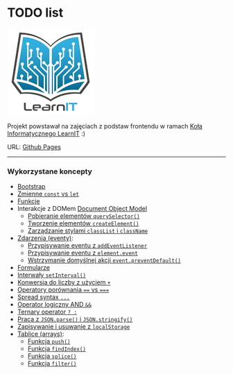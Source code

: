 # TODO list

![](./images/logo_lit.jpg)

Projekt powstawał na zajęciach z podstaw frontendu w ramach [Koła Informatycznego LearnIT](https://learnit.how/) :)

URL: [Github Pages](https://asenataluczak.github.io/LIT-To-Do-List/)

---

### Wykorzystane koncepty

- [Bootstrap](https://getbootstrap.com/docs/5.0/getting-started/introduction/)
- [Zmienne `const` vs `let`](http://kursjs.pl/kurs/super-podstawy/zmienne#zasieg-zmiennych)
- [Funkcje](http://kursjs.pl/kurs/super-podstawy/funkcje)
- Interakcje z DOMem [Document Object Model](http://kursjs.pl/kurs/dom/dom)
  - [Pobieranie elementów `querySelector()`](http://kursjs.pl/kurs/dom/dom#querySelector)
  - [Tworzenie elementów `createElement()`](http://kursjs.pl/kurs/dom/dom-tworzenie-i-usuwanie)
  - [Zarządzanie stylami `classList` i `className`](http://kursjs.pl/kurs/dom/style#classList)
- [Zdarzenia (eventy)](https://kursjs.pl/kurs/events/events):
  - [Przypisywanie eventu z `addEventListener`](http://kursjs.pl/kurs/events/events#addEventListener)
  - [Przypisywanie eventu z `element.event`](http://kursjs.pl/kurs/events/events#inline)
  - [Wstrzymanie domyślnej akcji `event.preventDefault()`](http://kursjs.pl/kurs/events/events#preventDefault)
- [Formularze](http://kursjs.pl/kurs/formularze/formularze)
- [Interwały `setInterval()`](http://kursjs.pl/kurs/intervals/intervals#setInterval)
- [Konwersja do liczby z użyciem `+`](http://kursjs.pl/kurs/super-podstawy/typy-danych#konwersja-danych)
- [Operatory porównania `==` vs `===`](https://kursjs.pl/kurs/super-podstawy/operatory#operatory-porownania)
- [Spread syntax `...`](https://kursjs.pl/kurs/rozne/spread-rest#spread)
- [Operator logiczny AND `&&`](https://kursjs.pl/kurs/super-podstawy/operatory#operatory-logiczne-w-wyrazeniach)
- [Ternary operator `? :`](http://kursjs.pl/kurs/super-podstawy/instrukcje-warunkowe#operator-warunkowy)
- [Praca z `JSON.parse()` i `JSON.stringify()`](http://kursjs.pl/kurs/ajax/ajax#obiekt-json)
- [Zapisywanie i usuwanie z `localStorage`](http://kursjs.pl/kurs/storage/storage#element-add)
- [Tablice (arrays)](http://kursjs.pl/kurs/super-podstawy/tablice):
  - [Funkcja `push()`](http://kursjs.pl/kurs/super-podstawy/tablice#push-pop)
  - [Funkcja `findIndex()`](http://kursjs.pl/kurs/super-podstawy/tablice-tematy-dodatkowe.php#findIndex)
  - [Funkcja `splice()`](http://kursjs.pl/kurs/super-podstawy/tablice#splice_delete)
  - [Funkcja `filter()`](http://kursjs.pl/kurs/super-podstawy/tablice-tematy-dodatkowe#filter)
